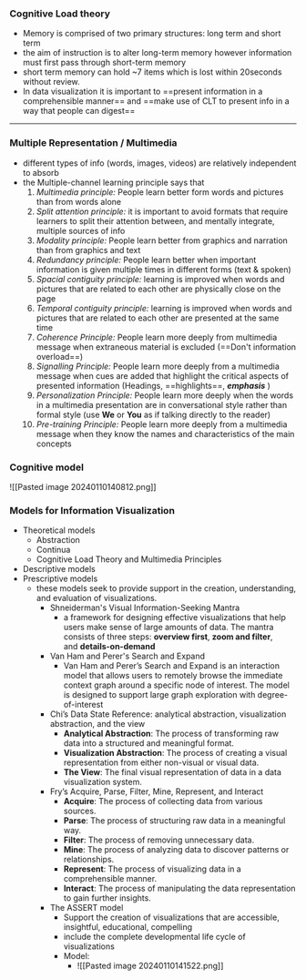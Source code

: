 ### Cognitive Load theory
- Memory is comprised of two primary structures: long term and short term
- the aim of instruction is to alter long-term memory however information must first pass through short-term memory
- short term memory can hold ~7 items which is lost within 20seconds without review.
- In data visualization it is important to ==present information in a comprehensible manner== and ==make use of CLT to present info in a way that people can digest==

---
### Multiple Representation / Multimedia
- different types of info (words, images, videos) are relatively independent to absorb
- the Multiple-channel learning principle says that 
	1. *Multimedia principle:* People learn better form words and pictures than from words alone
	2. *Split attention principle:* it is important to avoid formats that require learners to split their attention between, and mentally integrate, multiple sources of info
	3. *Modality principle:* People learn better from graphics and narration than from graphics and text
	4. *Redundancy principle:* People learn better when important information is given multiple times in different forms (text & spoken)
	5. *Spacial contiguity principle:* learning is improved when words and pictures that are related to each other are physically close on the page
	6. *Temporal contiguity principle:* learning is improved when words and pictures that are related to each other are presented at the same time
	7. *Coherence Principle:* People learn more deeply from multimedia message when extraneous material is excluded (==Don't information overload==)
	8. *Signalling Principle:* People learn more deeply from a multimedia message when cues are added that highlight the critical aspects of presented information (Headings, ==highlights==, ***emphasis*** )
	9. *Personalization Principle:* People learn more deeply when the words in a multimedia presentation are in conversational style rather than formal style (use **We** or **You** as if talking directly to the reader)
	10. *Pre-training Principle:* People learn more deeply from a multimedia message when they know the names and characteristics of the main concepts

### Cognitive model
![[Pasted image 20240110140812.png]]

### Models for Information Visualization
- Theoretical models
	- Abstraction
	- Continua
	- Cognitive Load Theory and Multimedia Principles
- Descriptive models
- Prescriptive models
	- these models seek to provide support in the creation, understanding, and evaluation of visualizations.
		- Shneiderman's Visual Information-Seeking Mantra
			- a framework for designing effective visualizations that help users make sense of large amounts of data. The mantra consists of three steps: **overview first**, **zoom and filter**, and **details-on-demand**
		- Van Ham and Perer's Search and Expand
			- Van Ham and Perer’s Search and Expand is an interaction model that allows users to remotely browse the immediate context graph around a specific node of interest. The model is designed to support large graph exploration with degree-of-interest
		- Chi’s Data State Reference: analytical abstraction, visualization abstraction, and the view
			-   **Analytical Abstraction**: The process of transforming raw data into a structured and meaningful format.
			-   **Visualization Abstraction**: The process of creating a visual representation from either non-visual or visual data.
			-   **The View**: The final visual representation of data in a data visualization system.
		- Fry’s Acquire, Parse, Filter, Mine, Represent, and Interact
			- **Acquire**: The process of collecting data from various sources.
			- **Parse**: The process of structuring raw data in a meaningful way.
			- **Filter**: The process of removing unnecessary data.
			- **Mine**: The process of analyzing data to discover patterns or relationships.
			- **Represent**: The process of visualizing data in a comprehensible manner.
			- **Interact**: The process of manipulating the data representation to gain further insights.
		- The ASSERT model
			- Support the creation of visualizations that are accessible, insightful, educational, compelling
			- include the complete developmental life cycle of visualizations
			- Model:
				- ![[Pasted image 20240110141522.png]]
